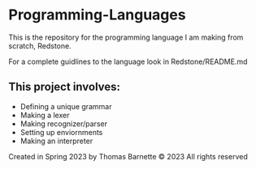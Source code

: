 # Programming-Languages

This is the repository for the programming language I am making from scratch, Redstone.

For a complete guidlines to the language look in Redstone/README.md

## This project involves:
* Defining a unique grammar 
* Making a lexer
* Making recognizer/parser
* Setting up enviornments
* Making an interpreter

Created in Spring 2023 by Thomas Barnette © 2023 All rights reserved
